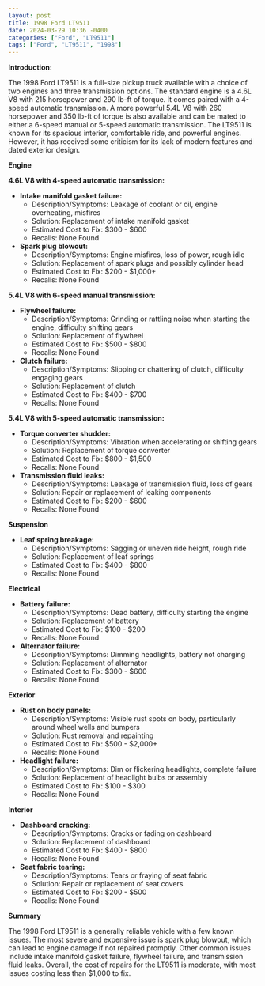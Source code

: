 ```yaml
---
layout: post
title: 1998 Ford LT9511
date: 2024-03-29 10:36 -0400
categories: ["Ford", "LT9511"]
tags: ["Ford", "LT9511", "1998"]
---
```

**Introduction:**

The 1998 Ford LT9511 is a full-size pickup truck available with a choice of two engines and three transmission options. The standard engine is a 4.6L V8 with 215 horsepower and 290 lb-ft of torque. It comes paired with a 4-speed automatic transmission. A more powerful 5.4L V8 with 260 horsepower and 350 lb-ft of torque is also available and can be mated to either a 6-speed manual or 5-speed automatic transmission. The LT9511 is known for its spacious interior, comfortable ride, and powerful engines. However, it has received some criticism for its lack of modern features and dated exterior design.

**Engine**

**4.6L V8 with 4-speed automatic transmission:**

* **Intake manifold gasket failure:**
    * Description/Symptoms: Leakage of coolant or oil, engine overheating, misfires
    * Solution: Replacement of intake manifold gasket
    * Estimated Cost to Fix: $300 - $600
    * Recalls: None Found
* **Spark plug blowout:**
    * Description/Symptoms: Engine misfires, loss of power, rough idle
    * Solution: Replacement of spark plugs and possibly cylinder head
    * Estimated Cost to Fix: $200 - $1,000+
    * Recalls: None Found

**5.4L V8 with 6-speed manual transmission:**

* **Flywheel failure:**
    * Description/Symptoms: Grinding or rattling noise when starting the engine, difficulty shifting gears
    * Solution: Replacement of flywheel
    * Estimated Cost to Fix: $500 - $800
    * Recalls: None Found
* **Clutch failure:**
    * Description/Symptoms: Slipping or chattering of clutch, difficulty engaging gears
    * Solution: Replacement of clutch
    * Estimated Cost to Fix: $400 - $700
    * Recalls: None Found

**5.4L V8 with 5-speed automatic transmission:**

* **Torque converter shudder:**
    * Description/Symptoms: Vibration when accelerating or shifting gears
    * Solution: Replacement of torque converter
    * Estimated Cost to Fix: $800 - $1,500
    * Recalls: None Found
* **Transmission fluid leaks:**
    * Description/Symptoms: Leakage of transmission fluid, loss of gears
    * Solution: Repair or replacement of leaking components
    * Estimated Cost to Fix: $200 - $600
    * Recalls: None Found

**Suspension**

* **Leaf spring breakage:**
    * Description/Symptoms: Sagging or uneven ride height, rough ride
    * Solution: Replacement of leaf springs
    * Estimated Cost to Fix: $400 - $800
    * Recalls: None Found

**Electrical**

* **Battery failure:**
    * Description/Symptoms: Dead battery, difficulty starting the engine
    * Solution: Replacement of battery
    * Estimated Cost to Fix: $100 - $200
    * Recalls: None Found
* **Alternator failure:**
    * Description/Symptoms: Dimming headlights, battery not charging
    * Solution: Replacement of alternator
    * Estimated Cost to Fix: $300 - $600
    * Recalls: None Found

**Exterior**

* **Rust on body panels:**
    * Description/Symptoms: Visible rust spots on body, particularly around wheel wells and bumpers
    * Solution: Rust removal and repainting
    * Estimated Cost to Fix: $500 - $2,000+
    * Recalls: None Found
* **Headlight failure:**
    * Description/Symptoms: Dim or flickering headlights, complete failure
    * Solution: Replacement of headlight bulbs or assembly
    * Estimated Cost to Fix: $100 - $300
    * Recalls: None Found

**Interior**

* **Dashboard cracking:**
    * Description/Symptoms: Cracks or fading on dashboard
    * Solution: Replacement of dashboard
    * Estimated Cost to Fix: $400 - $800
    * Recalls: None Found
* **Seat fabric tearing:**
    * Description/Symptoms: Tears or fraying of seat fabric
    * Solution: Repair or replacement of seat covers
    * Estimated Cost to Fix: $200 - $500
    * Recalls: None Found

**Summary**

The 1998 Ford LT9511 is a generally reliable vehicle with a few known issues. The most severe and expensive issue is spark plug blowout, which can lead to engine damage if not repaired promptly. Other common issues include intake manifold gasket failure, flywheel failure, and transmission fluid leaks. Overall, the cost of repairs for the LT9511 is moderate, with most issues costing less than $1,000 to fix.
